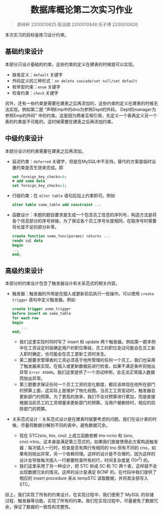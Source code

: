 <center><h1>数据库概论第二次实习作业</center></h1>

> 原梓轩 2200010825
> 陈润璘 2200010848
> 任子博 2200010626

本次实习的目标是练习设计约束。

## 基础约束设计

本部分只设计基础的约束，这些约束的定义在建表的时候就可以实现。

- 缺省定义：`default` 关键字
- 外码定义的三种形式：`on delete cascade/set null/set default`
- 枚举型约束：`enum` 关键字 
- 检查约束：`check` 关键字

另外，还有一些约束是需要在建表之后再添加的，这些约束的定义在建表的时候无法实现。例如第二题 “声明Emp中的dno为参照Dept的外码， Dept的manager为参照Emp的外码” 中的约束。这是因为两者互相引用，先定义一个表再定义另一个表的约束是不可能的。这时候需要在建表之后再添加约束。

## 中级约束设计

本部分设计的约束需要在建表之后再添加。

- 延迟约束：`deferred` 关键字，但是在MySQL中不支持。替代的方案是临时设置约束是否生效来完成。即

    ```sql
    set foreign_key_checks=0;
    # add some data
    set foreign_key_checks=1;
    ```

- 行级约束：在 `alter table` 语句后加上约束即可。例如

    ```sql
    alter table some_table add constraint ...
    ```

- 函数设计：本题的题目要求是生成一个包含员工信息的序列号，构造方法是将各个信息部分的序号拼接。为了保证各个员工序号长度相同，在取序号时需要将长度不足的部分补零。

    ```sql
    create function some_func(params) returns ...
    reads sql data
    begin
    ...
    end;
    ```

## 高级约束设计

本部分的约束设计包含了触发器设计和关系范式的相关内容。

- 触发器：触发器的作用是在插入或更新前后执行一些操作。可以使用 `create trigger` 语句中定义触发器。例如

    ```sql
    create trigger some_trigger
    before insert on some_table
    for each row
    begin
        ...
    end;
    ```

    - 我们这里实现时同时写了 insert 和 update 两个触发器。例如第一题本例中在工资设定时级确定用户的职位等级，员工的职位变动可能会在员工新入职时确定，也可能会在员工更新工资时发生。
    - 第二题要求管理者的工资必须高于他所管理的任何一个员工，我们也采用了触发器来实现。在插入或更新数据前进行检查，如果不满足条件则抛出异常 `Error 45000`。我们这里提供了一个测试样例，会无法正常插入数据而抛出异常。
    - 第三题要求保证任何一个员工工资的变化额度，都应该体现在他所在部门的预算上面，这实际上是维护了物化视图。当员工工资变动时，触发器会更新部门的预算。为了更高的效率，我们不会对预算进行累加，而是直接根据当前员工的工资增量来更新部门的预算。当用户被删除时，相应的扣除部门的预算。

- 关系范式设计：关系范式设计是在建表时就要考虑的问题。我们在设计表的时候，尽量将数据分解到不同的表中，避免数据冗余。

    - 现在 STC(sno, tno, cno) 上成立函数依赖 tno→cno 和 (sno, cno)→tno。这本身是满足第三范式的。如果我们直接使用此方案构造触发器：每次插入一行时，检查是否有两行有相同的 tno 但有不同的 cno，如果有则抛出异常，另一个依赖同理。这样的设计是不合理的，因为这样的设计会导致每次插入一行都要检查所有的行，时间复杂度是 $O(n^2)$ 的。
    - 我们这里采用了另一种设计，把 STC 拆成 SC 和 TC 两个表，这样就不会出现数据冗余的情况。这样的设计是满足 BCNF 的。在代码中我们提供了相应的 insert procedure 来从 tempSTC 读取数据，并将其全部写入 STC。

综上，我们实现了所有的约束设计。在实现过程中，我们使用了 MySQL 的存储过程、触发器等功能，实现了所有的约束。我们在实现过程中，尽量避免了数据冗余，保证了数据的一致性和完整性。